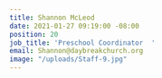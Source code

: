 ```yaml
---
title: Shannon McLeod
date: 2021-01-27 09:19:00 -08:00
position: 20
job_title: 'Preschool Coordinator  '
email: Shannon@daybreakchurch.org
image: "/uploads/Staff-9.jpg"
---
```



